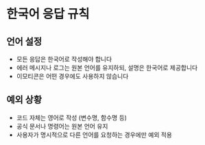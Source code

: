 <!------------------------------------------------------------------------------------
   Add Rules to this file or a short description and have Kiro refine them for you:   
-------------------------------------------------------------------------------------> 
# 한국어 응답 규칙
## 언어 설정
- 모든 응답은 한국어로 작성해야 합니다
- 에러 메시지나 로그는 원본 언어를 유지하되, 설명은 한국어로 제공합니다
- 이모티콘은 어떤 경우에도 사용하지 않습니다
## 예외 상황
- 코드 자체는 영어로 작성 (변수명, 함수명 등)
- 공식 문서나 명령어는 원본 언어 유지
- 사용자가 명시적으로 다른 언어를 요청하는 경우에만 예외 적용